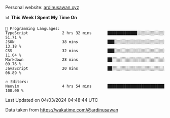 Personal website: [ardinusawan.xyz](https://ardinusawan.xyz)

<!--START_SECTION:waka-->
📊 **This Week I Spent My Time On** 

```text
💬 Programming Languages: 
TypeScript               2 hrs 32 mins       █████████████░░░░░░░░░░░░   51.71 % 
JSON                     38 mins             ███░░░░░░░░░░░░░░░░░░░░░░   13.18 % 
CSS                      32 mins             ███░░░░░░░░░░░░░░░░░░░░░░   11.04 % 
Markdown                 28 mins             ██░░░░░░░░░░░░░░░░░░░░░░░   09.76 % 
JavaScript               20 mins             ██░░░░░░░░░░░░░░░░░░░░░░░   06.89 % 

🔥 Editors: 
Neovim                   4 hrs 54 mins       █████████████████████████   100.00 % 
```


 Last Updated on 04/03/2024 04:48:44 UTC
<!--END_SECTION:waka-->
Data taken from https://wakatime.com/@ardinusawan

